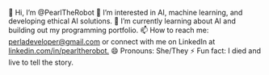 👋 Hi, I’m @PearlTheRobot
👀 I’m interested in AI, machine learning, and developing ethical AI solutions.
🌱 I’m currently learning about AI and building out my programming portfolio.
📫 How to reach me: perladeveloper@gmail.com or connect with me on LinkedIn at [linkedin.com/in/pearltherobot.](https://www.linkedin.com/in/mendozaperla/)
😄 Pronouns: She/They
⚡ Fun fact: I died and live to tell the story.

